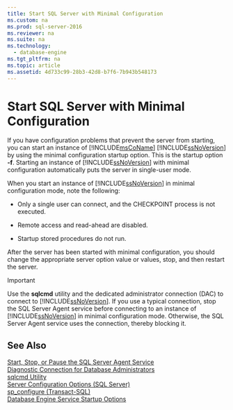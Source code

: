 ```yaml
---
title: Start SQL Server with Minimal Configuration
ms.custom: na
ms.prod: sql-server-2016
ms.reviewer: na
ms.suite: na
ms.technology: 
  - database-engine
ms.tgt_pltfrm: na
ms.topic: article
ms.assetid: 4d733c99-28b3-42d8-b7f6-7b943b548173
---
```

# Start SQL Server with Minimal Configuration
  If you have configuration problems that prevent the server from starting, you can start an instance of [!INCLUDE[msCoName](../../Token/Other/msCoName_md.md)] [!INCLUDE[ssNoVersion](../../Token/Other/ssNoVersion_md.md)] by using the minimal configuration startup option. This is the startup option **\-f**. Starting an instance of [!INCLUDE[ssNoVersion](../../Token/Other/ssNoVersion_md.md)] with minimal configuration automatically puts the server in single\-user mode.  
  
 When you start an instance of [!INCLUDE[ssNoVersion](../../Token/Other/ssNoVersion_md.md)] in minimal configuration mode, note the following:  
  
-   Only a single user can connect, and the CHECKPOINT process is not executed.  
  
-   Remote access and read\-ahead are disabled.  
  
-   Startup stored procedures do not run.  
  
 After the server has been started with minimal configuration, you should change the appropriate server option value or values, stop, and then restart the server.  
  
> [!IMPORTANT]  
>  Use the **sqlcmd** utility and the dedicated administrator connection \(DAC\) to connect to [!INCLUDE[ssNoVersion](../../Token/Other/ssNoVersion_md.md)]. If you use a typical connection, stop the SQL Server Agent service before connecting to an instance of [!INCLUDE[ssNoVersion](../../Token/Other/ssNoVersion_md.md)] in minimal configuration mode. Otherwise, the SQL Server Agent service uses the connection, thereby blocking it.  
  
## See Also  
 [Start, Stop, or Pause the SQL Server Agent Service](../Topic/Start,%20Stop,%20or%20Pause%20the%20SQL%20Server%20Agent%20Service.md)   
 [Diagnostic Connection for Database Administrators](../../Topics/TopicNameNotContainA/Diagnostic-Connection-for-Database-Administrators.md)   
 [sqlcmd Utility](../../Topics/TopicNameNotContainA/sqlcmd-Utility.md)   
 [Server Configuration Options &#40;SQL Server&#41;](../../Topics/TopicNameNotContainA/Server-Configuration-Options--SQL-Server-.md)   
 [sp_configure &#40;Transact-SQL&#41;](../Topic/sp_configure%20\(Transact-SQL\).md)   
 [Database Engine Service Startup Options](../../Topics/TopicNameNotContainA/Database-Engine-Service-Startup-Options.md)  
  
  